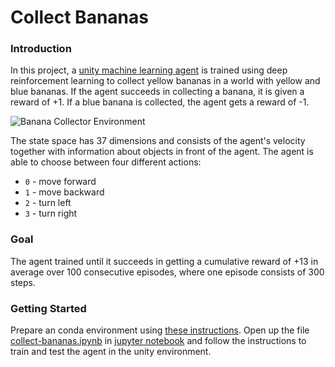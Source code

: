 # Collect Bananas
### Introduction
In this project, a [unity machine learning agent](https://github.com/Unity-Technologies/ml-agents) is trained using deep reinforcement learning to collect yellow bananas in a world with yellow and blue bananas. If the agent succeeds in collecting a banana, it is given a reward of +1. If a blue banana is collected, the agent gets a reward of -1.

![Banana Collector Environment](https://github.com/Johannathorsen/collect-bananas/blob/master/Media/trained_collector.gif)

The state space has 37 dimensions and consists of the agent's velocity together with information about objects in front of the agent. The agent is able to choose between four different actions:

 - ```0``` - move forward
 - ```1``` - move backward
 - ```2``` - turn left
 - ```3``` - turn right

### Goal
The agent trained until it succeeds in getting a cumulative reward of +13 in average over 100 consecutive episodes, where one episode consists of 300 steps.

### Getting Started
Prepare an conda environment using [these instructions](https://github.com/udacity/deep-reinforcement-learning#dependencies). Open up the file [collect-bananas.ipynb](https://github.com/Johannathorsen/collect-bananas/blob/master/collect-bananas.ipynb) in [jupyter notebook](https://jupyter.org/) and follow the instructions to train and test the agent in the unity environment.